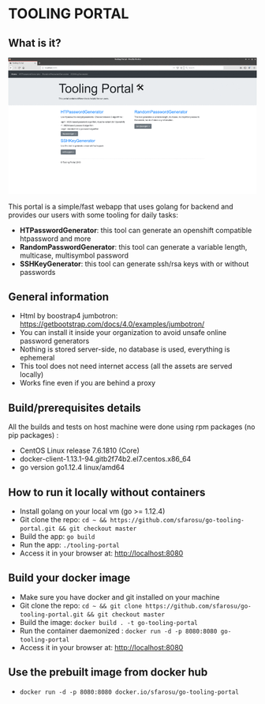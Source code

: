 # TOOLING PORTAL

## What is it?

![Dashboard](./assets/custom/img/preview.gif "Dashboard")

This portal is a simple/fast webapp that uses golang for backend and provides our users with some tooling for daily tasks:

- **HTPasswordGenerator**: this tool can generate an openshift compatible htpassword and more
- **RandomPasswordGenerator**: this tool can generate a variable length, multicase, multisymbol password
- **SSHKeyGenerator**: this tool can generate ssh/rsa keys with or without passwords

## General information

- Html by boostrap4 jumbotron: https://getbootstrap.com/docs/4.0/examples/jumbotron/ 
- You can install it inside your organization to avoid unsafe online password generators
- Nothing is stored server-side, no database is used, everything is ephemeral
- This tool does not need internet access (all the assets are served locally)
- Works fine even if you are behind a proxy

## Build/prerequisites details

All the builds and tests on host machine were done using rpm packages (no pip packages) :

- CentOS Linux release 7.6.1810 (Core)
- docker-client-1.13.1-94.gitb2f74b2.el7.centos.x86_64
- go version go1.12.4 linux/amd64

## How to run it locally without containers

- Install golang on your local vm (go >= 1.12.4)
- Git clone the repo: `cd ~ && https://github.com/sfarosu/go-tooling-portal.git && git checkout master`
- Build the app: `go build`
- Run the app: `./tooling-portal`
- Access it in your browser at: [http://localhost:8080](http://localhost:8080)

## Build your docker image

- Make sure you have docker and git installed on your machine
- Git clone the repo: `cd ~ && git clone https://github.com/sfarosu/go-tooling-portal.git && git checkout master`
- Build the image: `docker build . -t go-tooling-portal`
- Run the container daemonized : `docker run -d -p 8080:8080 go-tooling-portal`
- Access it in your browser at: [http://localhost:8080](http://localhost:8080)

## Use the prebuilt image from docker hub

- `docker run -d -p 8080:8080 docker.io/sfarosu/go-tooling-portal`
